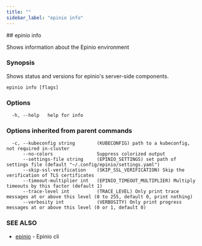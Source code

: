 ```yaml
---
title: ""
sidebar_label: "epinio info"
---
```


<head>
  <link rel="canonical" href="https://docs.epinio.io/references/commands/cli/epinio_info"/>
</head>
## epinio info

Shows information about the Epinio environment

### Synopsis

Shows status and versions for epinio's server-side components.

```
epinio info [flags]
```

### Options

```
  -h, --help   help for info
```

### Options inherited from parent commands

```
  -c, --kubeconfig string        (KUBECONFIG) path to a kubeconfig, not required in-cluster
      --no-colors                Suppress colorized output
      --settings-file string     (EPINIO_SETTINGS) set path of settings file (default "~/.config/epinio/settings.yaml")
      --skip-ssl-verification    (SKIP_SSL_VERIFICATION) Skip the verification of TLS certificates
      --timeout-multiplier int   (EPINIO_TIMEOUT_MULTIPLIER) Multiply timeouts by this factor (default 1)
      --trace-level int          (TRACE_LEVEL) Only print trace messages at or above this level (0 to 255, default 0, print nothing)
      --verbosity int            (VERBOSITY) Only print progress messages at or above this level (0 or 1, default 0)
```

### SEE ALSO

* [epinio](./epinio.md)	 - Epinio cli

